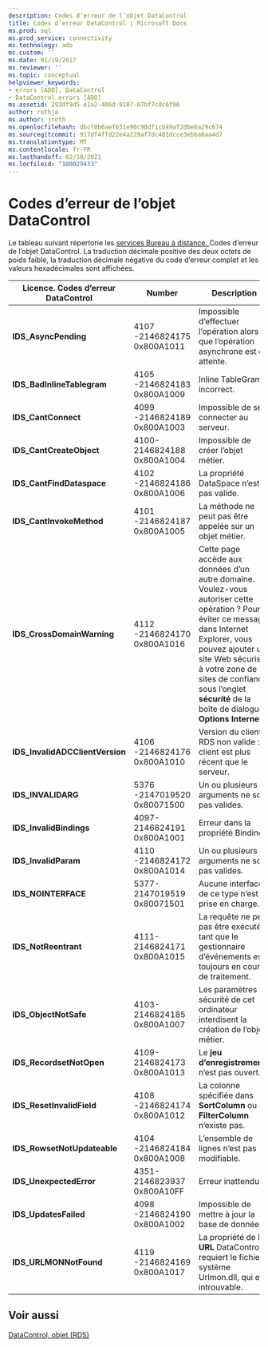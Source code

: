 ```yaml
---
description: Codes d’erreur de l’objet DataControl
title: Codes d’erreur DataControl | Microsoft Docs
ms.prod: sql
ms.prod_service: connectivity
ms.technology: ado
ms.custom: ''
ms.date: 01/19/2017
ms.reviewer: ''
ms.topic: conceptual
helpviewer_keywords:
- errors [ADO], DataControl
- DataControl errors [ADO]
ms.assetid: 293df9d5-e1a2-406d-9107-07bf7cdc6f96
author: rothja
ms.author: jroth
ms.openlocfilehash: dbcf0b6aef651e90c90df1cb49af2dbe6a29c674
ms.sourcegitcommit: 917df4ffd22e4a229af7dc481dcce3ebba0aa4d7
ms.translationtype: MT
ms.contentlocale: fr-FR
ms.lasthandoff: 02/10/2021
ms.locfileid: "100029433"
---
```

# <a name="datacontrol-object-error-codes"></a>Codes d’erreur de l’objet DataControl
Le tableau suivant répertorie les [services Bureau à distance. ](../../reference/rds-api/datacontrol-object-rds.md) Codes d’erreur de l’objet DataControl. La traduction décimale positive des deux octets de poids faible, la traduction décimale négative du code d’erreur complet et les valeurs hexadécimales sont affichées.

|Licence. Codes d’erreur DataControl|Number|Description|
|---------------------------------|------------|-----------------|
|**IDS_AsyncPending**|4107 -2146824175 0x800A1011|Impossible d’effectuer l’opération alors que l’opération asynchrone est en attente.|
|**IDS_BadInlineTablegram**|4105 -2146824183 0x800A1009|Inline TableGram incorrect.|
|**IDS_CantConnect**|4099 -2146824189 0x800A1003|Impossible de se connecter au serveur.|
|**IDS_CantCreateObject**|4100-2146824188 0x800A1004|Impossible de créer l’objet métier.|
|**IDS_CantFindDataspace**|4102 -2146824186 0x800A1006|La propriété DataSpace n’est pas valide.|
|**IDS_CantInvokeMethod**|4101 -2146824187 0x800A1005|La méthode ne peut pas être appelée sur un objet métier.|
|**IDS_CrossDomainWarning**|4112 -2146824170 0x800A1016|Cette page accède aux données d’un autre domaine. Voulez-vous autoriser cette opération ? Pour éviter ce message dans Internet Explorer, vous pouvez ajouter un site Web sécurisé à votre zone de sites de confiance sous l’onglet **sécurité** de la boîte de dialogue **Options Internet** .|
|**IDS_InvalidADCClientVersion**|4106 -2146824176 0x800A1010|Version du client RDS non valide : le client est plus récent que le serveur.|
|**IDS_INVALIDARG**|5376 -2147019520 0x80071500|Un ou plusieurs arguments ne sont pas valides.|
|**IDS_InvalidBindings**|4097-2146824191 0x800A1001|Erreur dans la propriété Bindings.|
|**IDS_InvalidParam**|4110 -2146824172 0x800A1014|Un ou plusieurs arguments ne sont pas valides.|
|**IDS_NOINTERFACE**|5377-2147019519 0x80071501|Aucune interface de ce type n’est prise en charge.|
|**IDS_NotReentrant**|4111-2146824171 0x800A1015|La requête ne peut pas être exécutée tant que le gestionnaire d’événements est toujours en cours de traitement.|
|**IDS_ObjectNotSafe**|4103-2146824185 0x800A1007|Les paramètres de sécurité de cet ordinateur interdisent la création de l’objet métier.|
|**IDS_RecordsetNotOpen**|4109-2146824173 0x800A1013|Le **jeu d’enregistrements** n’est pas ouvert.|
|**IDS_ResetInvalidField**|4108 -2146824174 0x800A1012|La colonne spécifiée dans **SortColumn** ou **FilterColumn** n’existe pas.|
|**IDS_RowsetNotUpdateable**|4104 -2146824184 0x800A1008|L’ensemble de lignes n’est pas modifiable.|
|**IDS_UnexpectedError**|4351-2146823937 0x800A10FF|Erreur inattendue.|
|**IDS_UpdatesFailed**|4098 -2146824190 0x800A1002|Impossible de mettre à jour la base de données.|
|**IDS_URLMONNotFound**|4119 -2146824169 0x800A1017|La propriété de l' **URL** DataControl requiert le fichier système Urlmon.dll, qui est introuvable.|

## <a name="see-also"></a>Voir aussi
 [DataControl, objet (RDS)](../../reference/rds-api/datacontrol-object-rds.md)